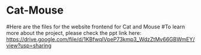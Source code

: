 # Cat-Mouse
#Here are the files for the website frontend for Cat and Mouse
#To learn more about the project, please check the ppt link here: 
https://drive.google.com/file/d/1KBfwqIVpeP73kmp3_WdzZtMv66GBWmEY/view?usp=sharing

